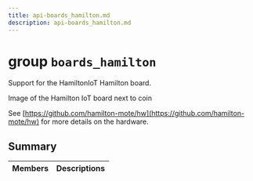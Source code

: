 ```yaml
---
title: api-boards_hamilton.md
description: api-boards_hamilton.md
---
```

# group `boards_hamilton` 

Support for the HamiltonIoT Hamilton board.

Image of the Hamilton IoT board next to coin

See [https://github.com/hamilton-mote/hw](https://github.com/hamilton-mote/hw) for more details on the hardware.

## Summary

 Members                        | Descriptions                                
--------------------------------|---------------------------------------------

